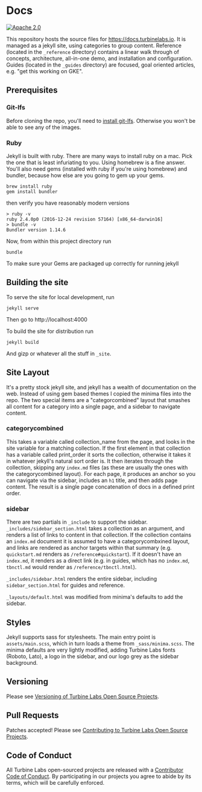 
[//]: # ( Copyright 2017 Turbine Labs, Inc.                                   )
[//]: # ( you may not use this file except in compliance with the License.    )
[//]: # ( You may obtain a copy of the License at                             )
[//]: # (                                                                     )
[//]: # (     http://www.apache.org/licenses/LICENSE-2.0                      )
[//]: # (                                                                     )
[//]: # ( Unless required by applicable law or agreed to in writing, software )
[//]: # ( distributed under the License is distributed on an "AS IS" BASIS,   )
[//]: # ( WITHOUT WARRANTIES OR CONDITIONS OF ANY KIND, either express or     )
[//]: # ( implied. See the License for the specific language governing        )
[//]: # ( permissions and limitations under the License.                      )

# Docs

[![Apache 2.0](https://img.shields.io/badge/license-apache%202.0-blue.svg)](LICENSE)

This repository hosts the source files for https://docs.turbinelabs.io. It is
managed as a jekyll site, using categories to group content. Reference (located
in the `_reference` directory) contains a linear walk through of concepts,
architecture, all-in-one demo, and installation and configuration. Guides
(located in the `_guides` directory) are focused, goal oriented articles, e.g.
"get this working on GKE".

## Prerequisites

### Git-lfs

Before cloning the repo, you'll need to [install git-lfs](https://git-lfs.github.com/).
Otherwise you won't be able to see any of the images.

### Ruby

Jekyll is built with ruby. There are many ways to install ruby on a
mac. Pick the one that is least infuriating to you. Using homebrew is a
fine answer. You'll also need gems (installed with ruby if you're
using homebrew) and bundler, because how else are you going to gem
up your gems.

```shell
brew install ruby
gem install bundler
```

then verify you have reasonably modern versions

```shell
> ruby -v
ruby 2.4.0p0 (2016-12-24 revision 57164) [x86_64-darwin16]
> bundle -v
Bundler version 1.14.6
```

Now, from within this project directory run

```shell
bundle
```

To make sure your Gems are packaged up correctly for running jekyll

## Building the site

To serve the site for local development, run

```
jekyll serve
```

Then go to http://localhost:4000

To build the site for distribution run

```shell
jekyll build
```

And gizp or whatever all the stuff in `_site`.

## Site Layout

It's a pretty stock jekyll site, and jekyll has a wealth of
documentation on the web. Instead of using gem based themes I copied
the minima files into the repo. The two special items are a
"categorcombined" layout that smashes all content for a category into
a single page, and a sidebar to navigate content.

### categorycombined

This takes a variable called collection_name from the page, and looks in
the site variable for a matching collection. If the first element in
that collection has a variable called print_order it sorts the
collection, otherwise it takes it in whatever jekyll's natural sort
order is. It then iterates through the collection, skipping any
`index.md` files (as these are usually the ones with the
categorycombined layout). For each page, it produces an anchor so you
can navigate via the sidebar, includes an `h1` title, and then adds page
content. The result is a single page concatenation of docs in a
defined print order.

### sidebar

There are two partials in `_include` to support the
sidebar. `_includes/sidebar_section.html` takes a collection as an argument, and
renders a list of links to content in that collection. If the
collection contains an `index.md` document it is assumed to have a
categorycombxined layout, and links are rendered as anchor targets
within that summary (e.g. `quickstart.md` renders as
`/reference#quickstart`). If it doesn't have an `index.md`, it renders as
a direct link (e.g. in guides, which has no `index.md`, `tbnctl.md` would
render as `/reference/tbnctl.html`).

`_includes/sidebar.html` renders the entire sidebar, including
`sidebar_section.html` for guides and reference.

`_layouts/default.html` was modified from minima's defaults to add the
sidebar.

## Styles

Jekyll supports sass for stylesheets. The main entry point is
`assets/main.scss`, which in turn loads a theme from
`_sass/minima.scss`. The minima defaults are very lightly modified,
adding Turbine Labs fonts (Roboto, Lato), a logo in the sidebar,
and our logo grey as the sidebar background.

## Versioning

Please see [Versioning of Turbine Labs Open Source Projects](http://github.com/turbinelabs/developer/blob/master/README.md#versioning).

## Pull Requests

Patches accepted! Please see
[Contributing to Turbine Labs Open Source Projects](http://github.com/turbinelabs/developer/blob/master/README.md#contributing).

## Code of Conduct

All Turbine Labs open-sourced projects are released with a
[Contributor Code of Conduct](CODE_OF_CONDUCT.md). By participating in our
projects you agree to abide by its terms, which will be carefully enforced.
